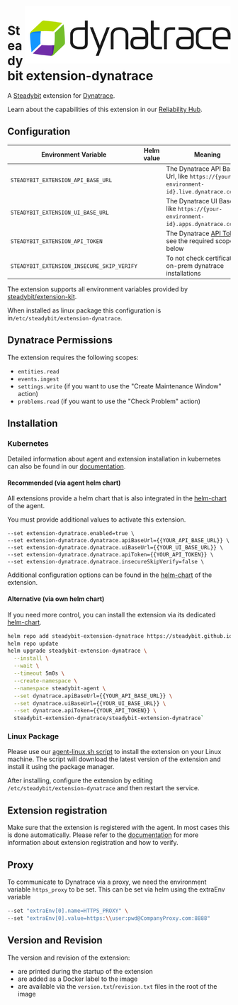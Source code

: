 <img src="./logo.png" height="130" align="right" alt="Dynatrace logo">

# Steadybit extension-dynatrace

A [Steadybit](https://www.steadybit.com/) extension for [Dynatrace](https://www.dynatrace.com/).

Learn about the capabilities of this extension in
our [Reliability Hub](https://hub.steadybit.com/extension/com.steadybit.extension_dynatrace).

## Configuration

| Environment Variable                       | Helm value | Meaning                                                                                                                                                  | Required | Default |
|--------------------------------------------|------------|----------------------------------------------------------------------------------------------------------------------------------------------------------|----------|---------|
| `STEADYBIT_EXTENSION_API_BASE_URL`         |            | The Dynatrace API Base Url, like `https://{your-environment-id}.live.dynatrace.com/api`                                                                  | yes      |         |
| `STEADYBIT_EXTENSION_UI_BASE_URL`          |            | The Dynatrace UI Base Url, like `https://{your-environment-id}.apps.dynatrace.com/ui`                                                                    | yes      |         |
| `STEADYBIT_EXTENSION_API_TOKEN`            |            | The Dynatrace [API Token](https://docs.dynatrace.com/docs/dynatrace-api/basics/dynatrace-api-authentication#create-token), see the required scopes below | yes      |         |
| `STEADYBIT_EXTENSION_INSECURE_SKIP_VERIFY` |            | To not check certificate for on-prem dynatrace installations                                                                                             | yes      | false   |

The extension supports all environment variables provided by [steadybit/extension-kit](https://github.com/steadybit/extension-kit#environment-variables).

When installed as linux package this configuration is in`/etc/steadybit/extension-dynatrace`.

## Dynatrace Permissions

The extension requires the following scopes:
- `entities.read`
- `events.ingest`
- `settings.write` (if you want to use the "Create Maintenance Window" action)
- `problems.read` (if you want to use the "Check Problem" action)

## Installation

### Kubernetes

Detailed information about agent and extension installation in kubernetes can also be found in
our [documentation](https://docs.steadybit.com/install-and-configure/install-agent/install-on-kubernetes).

#### Recommended (via agent helm chart)

All extensions provide a helm chart that is also integrated in the
[helm-chart](https://github.com/steadybit/helm-charts/tree/main/charts/steadybit-agent) of the agent.

You must provide additional values to activate this extension.

```
--set extension-dynatrace.enabled=true \
--set extension-dynatrace.dynatrace.apiBaseUrl={{YOUR_API_BASE_URL}} \
--set extension-dynatrace.dynatrace.uiBaseUrl={{YOUR_UI_BASE_URL}} \
--set extension-dynatrace.dynatrace.apiToken={{YOUR_API_TOKEN}} \
--set extension-dynatrace.dynatrace.insecureSkipVerify=false \
```

Additional configuration options can be found in
the [helm-chart](https://github.com/steadybit/extension-dynatrace/blob/main/charts/steadybit-extension-dynatrace/values.yaml) of the
extension.

#### Alternative (via own helm chart)

If you need more control, you can install the extension via its
dedicated [helm-chart](https://github.com/steadybit/extension-dynatrace/blob/main/charts/steadybit-extension-dynatrace).

```bash
helm repo add steadybit-extension-dynatrace https://steadybit.github.io/extension-dynatrace
helm repo update
helm upgrade steadybit-extension-dynatrace \
  --install \
  --wait \
  --timeout 5m0s \
  --create-namespace \
  --namespace steadybit-agent \
  --set dynatrace.apiBaseUrl={{YOUR_API_BASE_URL}} \
  --set dynatrace.uiBaseUrl={{YOUR_UI_BASE_URL}} \
  --set dynatrace.apiToken={{YOUR_API_TOKEN}} \
  steadybit-extension-dynatrace/steadybit-extension-dynatrace`
```

### Linux Package

Please use
our [agent-linux.sh script](https://docs.steadybit.com/install-and-configure/install-agent/install-on-linux-hosts)
to install the extension on your Linux machine. The script will download the latest version of the extension and install
it using the package manager.

After installing, configure the extension by editing `/etc/steadybit/extension-dynatrace` and then restart the service.

## Extension registration

Make sure that the extension is registered with the agent. In most cases this is done automatically. Please refer to
the [documentation](https://docs.steadybit.com/install-and-configure/install-agent/extension-registration) for more
information about extension registration and how to verify.

## Proxy

To communicate to Dynatrace via a proxy, we need the environment variable `https_proxy` to be set.
This can be set via helm using the extraEnv variable

```bash
--set "extraEnv[0].name=HTTPS_PROXY" \
--set "extraEnv[0].value=https:\\user:pwd@CompanyProxy.com:8888"
```

## Version and Revision

The version and revision of the extension:
- are printed during the startup of the extension
- are added as a Docker label to the image
- are available via the `version.txt`/`revision.txt` files in the root of the image
